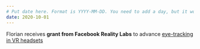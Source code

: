 ```yaml
---
# Put date here. Format is YYYY-MM-DD. You need to add a day, but it won't display.
date: 2020-10-01
---
```

Florian receives **grant from Facebook Reality Labs** to advance [eye-tracking in VR headsets](https://3dim.northwestern.edu/project/defleyetrack/)